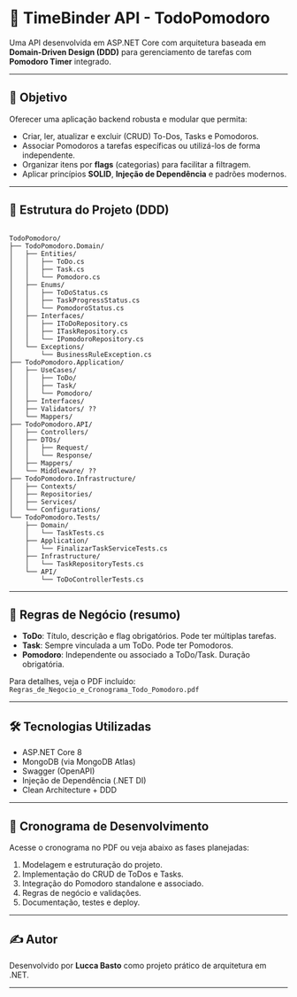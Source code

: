 
# 📝 TimeBinder API - TodoPomodoro

Uma API desenvolvida em ASP.NET Core com arquitetura baseada em **Domain-Driven Design (DDD)** para gerenciamento de tarefas com **Pomodoro Timer** integrado.

---

## 🚀 Objetivo
Oferecer uma aplicação backend robusta e modular que permita:

- Criar, ler, atualizar e excluir (CRUD) To-Dos, Tasks e Pomodoros.
- Associar Pomodoros a tarefas específicas ou utilizá-los de forma independente.
- Organizar itens por **flags** (categorias) para facilitar a filtragem.
- Aplicar princípios **SOLID**, **Injeção de Dependência** e padrões modernos.

---

## 🧱 Estrutura do Projeto (DDD)
```

TodoPomodoro/
├── TodoPomodoro.Domain/
│   ├── Entities/
│   │   ├── ToDo.cs
│   │   ├── Task.cs
│   │   └── Pomodoro.cs
│   ├── Enums/
│   │   ├── ToDoStatus.cs
│   │   ├── TaskProgressStatus.cs
│   │   └── PomodoroStatus.cs
│   ├── Interfaces/
│   │   ├── IToDoRepository.cs
│   │   ├── ITaskRepository.cs
│   │   └── IPomodoroRepository.cs
│   └── Exceptions/
│       └── BusinessRuleException.cs
├── TodoPomodoro.Application/
│   ├── UseCases/
│   │   ├── ToDo/
│   │   ├── Task/
│   │   └── Pomodoro/
│   ├── Interfaces/
│   ├── Validators/ ??
│   └── Mappers/
├── TodoPomodoro.API/
│   ├── Controllers/
│   ├── DTOs/
│   │   ├── Request/
│   │   └── Response/
│   ├── Mappers/
│   └── Middleware/ ??
├── TodoPomodoro.Infrastructure/
│   ├── Contexts/
│   ├── Repositories/
│   ├── Services/
│   └── Configurations/
└── TodoPomodoro.Tests/
    ├── Domain/
    │   └── TaskTests.cs
    ├── Application/
    │   └── FinalizarTaskServiceTests.cs
    ├── Infrastructure/
    │   └── TaskRepositoryTests.cs
    └── API/
        └── ToDoControllerTests.cs

```

---

## 🧠 Regras de Negócio (resumo)
- **ToDo**: Título, descrição e flag obrigatórios. Pode ter múltiplas tarefas.
- **Task**: Sempre vinculada a um ToDo. Pode ter Pomodoros.
- **Pomodoro**: Independente ou associado a ToDo/Task. Duração obrigatória.

Para detalhes, veja o PDF incluído: `Regras_de_Negocio_e_Cronograma_Todo_Pomodoro.pdf`

---

## 🛠️ Tecnologias Utilizadas
- ASP.NET Core 8
- MongoDB (via MongoDB Atlas)
- Swagger (OpenAPI)
- Injeção de Dependência (.NET DI)
- Clean Architecture + DDD

---

## 📅 Cronograma de Desenvolvimento
Acesse o cronograma no PDF ou veja abaixo as fases planejadas:

1. Modelagem e estruturação do projeto.
2. Implementação do CRUD de ToDos e Tasks.
3. Integração do Pomodoro standalone e associado.
4. Regras de negócio e validações.
5. Documentação, testes e deploy.

---

## ✍️ Autor
Desenvolvido por **Lucca Basto** como projeto prático de arquitetura em .NET.

---
